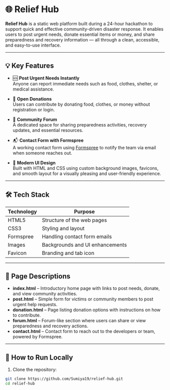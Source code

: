 # 🌐 Relief Hub

**Relief Hub** is a static web platform built during a 24-hour hackathon to support quick and effective community-driven disaster response. It enables users to post urgent needs, donate essential items or money, and share preparedness and recovery information — all through a clean, accessible, and easy-to-use interface.

---

## 💡 Key Features

- 🆘 **Post Urgent Needs Instantly**  
  Anyone can report immediate needs such as food, clothes, shelter, or medical assistance.

- 💝 **Open Donations**  
  Users can contribute by donating food, clothes, or money without registration or login.

- 💬 **Community Forum**  
  A dedicated space for sharing preparedness activities, recovery updates, and essential resources.

- 📬 **Contact Form with Formspree**  
  A working contact form using [Formspree](https://formspree.io/) to notify the team via email when someone reaches out.

- 🎨 **Modern UI Design**  
  Built with HTML and CSS using custom background images, favicons, and smooth layout for a visually pleasing and user-friendly experience.

---

## 🛠 Tech Stack

| Technology | Purpose                        |
|------------|--------------------------------|
| HTML5      | Structure of the web pages     |
| CSS3       | Styling and layout             |
| Formspree  | Handling contact form emails   |
| Images     | Backgrounds and UI enhancements|
| Favicon    | Branding and tab icon          |


---

## 📄 Page Descriptions

- **index.html** – Introductory home page with links to post needs, donate, and view community activities.
- **post.html** – Simple form for victims or community members to post urgent help requests.
- **donation.html** – Page listing donation options with instructions on how to contribute.
- **forum.html** – Forum-like section where users can share or view preparedness and recovery actions.
- **contact.html** – Contact form to reach out to the developers or team, powered by Formspree.

---

## 🚀 How to Run Locally

1. Clone the repository:

```bash
git clone https://github.com/Sumiya19/relief-hub.git
cd relief-hub
